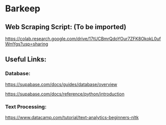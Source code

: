 # Barkeep

## Web Scraping Script: (To be imported)

https://colab.research.google.com/drive/17tUCBmrQdoYOur7ZFK8OkokL0ufWmYgs?usp=sharing

## Useful Links:

### Database:
https://supabase.com/docs/guides/database/overview

https://supabase.com/docs/reference/python/introduction

### Text Processing:
https://www.datacamp.com/tutorial/text-analytics-beginners-nltk
